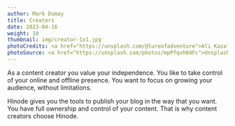 ```yaml
---
author: Mark Dumay
title: Creators
date: 2023-04-16
weight: 10
thumbnail: img/creator-1x1.jpg
photoCredits: <a href="https://unsplash.com/@lureofadventure">Ali Kazal</a>
photoSource: <a href="https://unsplash.com/photos/mpPfqvh04Fc">Unsplash</a>
---
```


As a content creator you value your independence. You like to take control of your online and offline presence. You want to focus on growing your audience, without limitations.

Hinode gives you the tools to publish your blog in the way that you want. You have full ownership and control of your content. That is why content creators choose Hinode.
